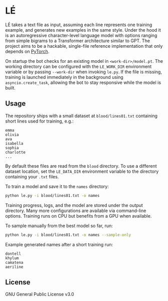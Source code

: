 # LÉ

LÉ takes a text file as input, assuming each line represents one training
example, and generates new examples in the same style. Under the hood it is an
autoregressive character-level language model with options ranging from simple
bigrams to a Transformer architecture similar to GPT. The project aims to be a
hackable, single-file reference implementation that only depends on
[PyTorch](https://pytorch.org).

On startup the bot checks for an existing model in `<work-dir>/model.pt`. The
working directory can be configured with the `LE_WORK_DIR` environment variable
or by passing `--work-dir` when invoking `le.py`. If the file is missing,
training is launched immediately in the background using `asyncio.create_task`,
allowing the bot to stay responsive while the model is built.

## Usage

The repository ships with a small dataset at `blood/lines01.txt` containing
short lines used for training, e.g.:

```
emma
olivia
ava
isabella
sophia
charlotte
...
```

By default these files are read from the `blood` directory. To use a different
dataset location, set the `LE_DATA_DIR` environment variable to the directory
containing your `.txt` files.

To train a model and save it to the `names` directory:

```bash
python le.py -i blood/lines01.txt -o names
```

Training progress, logs, and the model are stored under the output directory.
Many more configurations are available via command-line options. Training runs
on CPU but benefits from a GPU when available.

To sample manually from the best model so far, run:

```bash
python le.py -i blood/lines01.txt -o names --sample-only
```

Example generated names after a short training run:

```
dontell
khylum
camatena
aeriline
```

## License

GNU General Public License v3.0

